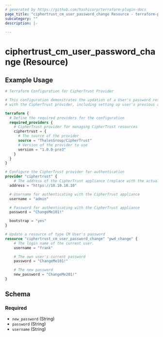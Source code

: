 ```yaml
---
# generated by https://github.com/hashicorp/terraform-plugin-docs
page_title: "ciphertrust_cm_user_password_change Resource - terraform-provider-ciphertrust"
subcategory: ""
description: |-
  
---
```


# ciphertrust_cm_user_password_change (Resource)



## Example Usage

```terraform
# Terraform Configuration for CipherTrust Provider

# This configuration demonstrates the updation of a User's password resource
# with the CipherTrust provider, including setting up user's previous and new password details.

terraform {
  # Define the required providers for the configuration
  required_providers {
    # CipherTrust provider for managing CipherTrust resources
    ciphertrust = {
      # The source of the provider
      source = "ThalesGroup/CipherTrust"
      # Version of the provider to use
      version = "1.0.0-pre3"
    }
  }
}

# Configure the CipherTrust provider for authentication
provider "ciphertrust" {
	# The address of the CipherTrust appliance (replace with the actual address)
  address = "https://10.10.10.10"

  # Username for authenticating with the CipherTrust appliance
  username = "admin"

  # Password for authenticating with the CipherTrust appliance
  password = "ChangeMe101!"

  bootstrap = "yes"
}

# Update a resource of type CM User's password
resource "ciphertrust_cm_user_password_change" "pwd_change" {
    # The login name of the current user.
    username = "frank"

    # The own user's current password
    password = "ChangeMe101!"

    # The new password
    new_password = "ChangeMe201!"
}
```

<!-- schema generated by tfplugindocs -->
## Schema

### Required

- `new_password` (String)
- `password` (String)
- `username` (String)
